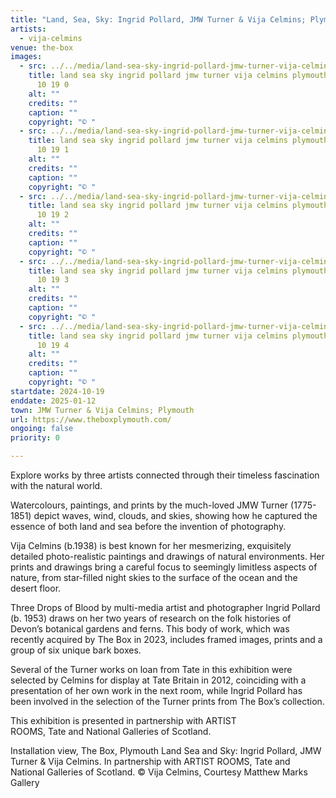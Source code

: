 ```yaml
---
title: "Land, Sea, Sky: Ingrid Pollard, JMW Turner & Vija Celmins; Plymouth"
artists:
  - vija-celmins
venue: the-box
images:
  - src: ../../media/land-sea-sky-ingrid-pollard-jmw-turner-vija-celmins-plymouth-the-box-2024-10-19-0.webp
    title: land sea sky ingrid pollard jmw turner vija celmins plymouth the box 2024
      10 19 0
    alt: ""
    credits: ""
    caption: ""
    copyright: "© "
  - src: ../../media/land-sea-sky-ingrid-pollard-jmw-turner-vija-celmins-plymouth-the-box-2024-10-19-1.webp
    title: land sea sky ingrid pollard jmw turner vija celmins plymouth the box 2024
      10 19 1
    alt: ""
    credits: ""
    caption: ""
    copyright: "© "
  - src: ../../media/land-sea-sky-ingrid-pollard-jmw-turner-vija-celmins-plymouth-the-box-2024-10-19-2.webp
    title: land sea sky ingrid pollard jmw turner vija celmins plymouth the box 2024
      10 19 2
    alt: ""
    credits: ""
    caption: ""
    copyright: "© "
  - src: ../../media/land-sea-sky-ingrid-pollard-jmw-turner-vija-celmins-plymouth-the-box-2024-10-19-3.webp
    title: land sea sky ingrid pollard jmw turner vija celmins plymouth the box 2024
      10 19 3
    alt: ""
    credits: ""
    caption: ""
    copyright: "© "
  - src: ../../media/land-sea-sky-ingrid-pollard-jmw-turner-vija-celmins-plymouth-the-box-2024-10-19-4.webp
    title: land sea sky ingrid pollard jmw turner vija celmins plymouth the box 2024
      10 19 4
    alt: ""
    credits: ""
    caption: ""
    copyright: "© "
startdate: 2024-10-19
enddate: 2025-01-12
town: JMW Turner & Vija Celmins; Plymouth
url: https://www.theboxplymouth.com/
ongoing: false
priority: 0

---
```


Explore works by three artists connected through their timeless fascination with the natural world.

Watercolours, paintings, and prints by the much-loved JMW Turner (1775-1851) depict waves, wind, clouds, and skies, showing how he captured the essence of both land and sea before the invention of photography.

Vija Celmins (b.1938) is best known for her mesmerizing, exquisitely detailed photo-realistic paintings and drawings of natural environments. Her prints and drawings bring a careful focus to seemingly limitless aspects of nature, from star-filled night skies to the surface of the ocean and the desert floor.

Three Drops of Blood by multi-media artist and photographer Ingrid Pollard (b. 1953) draws on her two years of research on the folk histories of Devon’s botanical gardens and ferns. This body of work, which was recently acquired by The Box in 2023, includes framed images, prints and a group of six unique bark boxes.

Several of the Turner works on loan from Tate in this exhibition were selected by Celmins for display at Tate Britain in 2012, coinciding with a presentation of her own work in the next room, while Ingrid Pollard has been involved in the selection of the Turner prints from The Box’s collection.

This exhibition is presented in partnership with ARTIST ROOMS, Tate and National Galleries of Scotland.

Installation view, The Box, Plymouth Land Sea and Sky: Ingrid Pollard, JMW Turner & Vija Celmins.
In partnership with ARTIST ROOMS, Tate and National Galleries of Scotland.
© Vija Celmins, Courtesy Matthew Marks Gallery